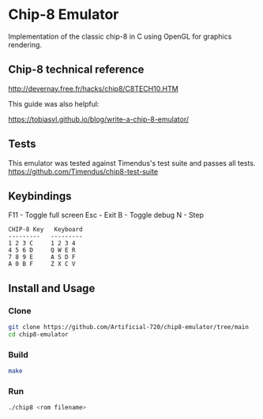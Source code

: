 # Chip-8 Emulator

Implementation of the classic chip-8 in C using OpenGL for graphics rendering.

## Chip-8 technical reference

http://devernay.free.fr/hacks/chip8/C8TECH10.HTM

This guide was also helpful:

https://tobiasvl.github.io/blog/write-a-chip-8-emulator/


## Tests

This emulator was tested against Timendus's test suite and passes all tests.
https://github.com/Timendus/chip8-test-suite


## Keybindings

F11 - Toggle full screen
Esc - Exit
B - Toggle debug
N - Step

```
CHIP-8 Key   Keyboard
---------   ---------
1 2 3 C     1 2 3 4
4 5 6 D     Q W E R
7 8 9 E     A S D F
A 0 B F     Z X C V
```

## Install and Usage

### Clone

```bash
git clone https://github.com/Artificial-720/chip8-emulator/tree/main
cd chip8-emulator
```

### Build

```bash
make
```

### Run

```bash
./chip8 <rom filename>
```
